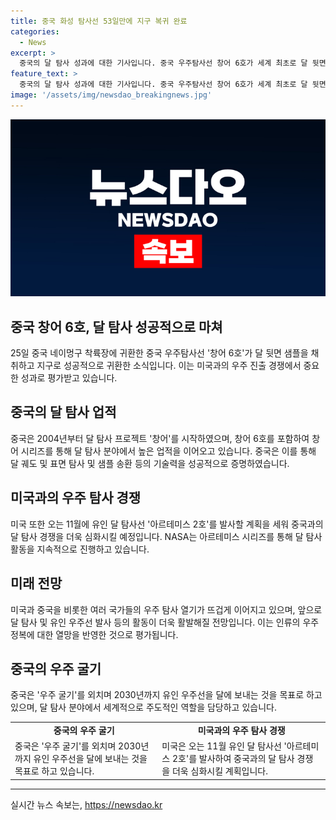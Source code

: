 ```yaml
---
title: 중국 화성 탐사선 53일만에 지구 복귀 완료
categories:
  - News
excerpt: >
  중국의 달 탐사 성과에 대한 기사입니다. 중국 우주탐사선 창어 6호가 세계 최초로 달 뒷면 샘플을 채취한 후 지구로 귀환했다. 이는 중국의 우주 탐사 능력을 세계에 과시하는 의미 있는 성과이며, 미국과의 우주 진출 경쟁에서 중요한 발전으로 평가된다. 중국은 2030년까지 유인 우주선을 달에 보내는 것을 목표로 하고 있으며, 이는 미중 간의 달 탐사 경쟁을 더욱 격화시킬 전망이다. 함께해줘서 고마워! 150자 이내로 줄일게.
feature_text: >
  중국의 달 탐사 성과에 대한 기사입니다. 중국 우주탐사선 창어 6호가 세계 최초로 달 뒷면 샘플을 채취한 후 지구로 귀환했다. 이는 중국의 우주 탐사 능력을 세계에 과시하는 의미 있는 성과이며, 미국과의 우주 진출 경쟁에서 중요한 발전으로 평가된다. 중국은 2030년까지 유인 우주선을 달에 보내는 것을 목표로 하고 있으며, 이는 미중 간의 달 탐사 경쟁을 더욱 격화시킬 전망이다. 함께해줘서 고마워! 150자 이내로 줄일게.
image: '/assets/img/newsdao_breakingnews.jpg'
---
```


<p><img src="/assets/img/newsdao_breakingnews.jpg" alt="pcversion 속보" /></p>

<h2 data-ke-size="size26">중국 창어 6호, 달 탐사 성공적으로 마쳐</h2>

<p data-ke-size="size16">25일 중국 네이멍구 착륙장에 귀환한 중국 우주탐사선 '창어 6호'가 달 뒷면 샘플을 채취하고 지구로 성공적으로 귀환한 소식입니다. 이는 미국과의 우주 진출 경쟁에서 중요한 성과로 평가받고 있습니다.</p>

<h2 data-ke-size="size26">중국의 달 탐사 업적</h2>

<p data-ke-size="size16">중국은 2004년부터 달 탐사 프로젝트 '창어'를 시작하였으며, 창어 6호를 포함하여 창어 시리즈를 통해 달 탐사 분야에서 높은 업적을 이어오고 있습니다. 중국은 이를 통해 달 궤도 및 표면 탐사 및 샘플 송환 등의 기술력을 성공적으로 증명하였습니다.</p>

<h2 data-ke-size="size26">미국과의 우주 탐사 경쟁</h2>

<p data-ke-size="size16">미국 또한 오는 11월에 유인 달 탐사선 '아르테미스 2호'를 발사할 계획을 세워 중국과의 달 탐사 경쟁을 더욱 심화시킬 예정입니다. NASA는 아르테미스 시리즈를 통해 달 탐사 활동을 지속적으로 진행하고 있습니다.</p>

<h2 data-ke-size="size26">미래 전망</h2>

<p data-ke-size="size16">미국과 중국을 비롯한 여러 국가들의 우주 탐사 열기가 뜨겁게 이어지고 있으며, 앞으로 달 탐사 및 유인 우주선 발사 등의 활동이 더욱 활발해질 전망입니다. 이는 인류의 우주 정복에 대한 열망을 반영한 것으로 평가됩니다.</p>

<h2 data-ke-size="size26">중국의 우주 굴기</h2>

<p data-ke-size="size16">중국은 '우주 굴기'를 외치며 2030년까지 유인 우주선을 달에 보내는 것을 목표로 하고 있으며, 달 탐사 분야에서 세계적으로 주도적인 역할을 담당하고 있습니다.</p>

<table>
    <tr>
        <td style="text-align: center; height: 17px;"><b>중국의 우주 굴기</b></td>
        <td style="text-align: center; height: 17px;"><b>미국과의 우주 탐사 경쟁</b></td>
    </tr>
    <tr>
        <td>중국은 '우주 굴기'를 외치며 2030년까지 유인 우주선을 달에 보내는 것을 목표로 하고 있습니다.</td>
        <td>미국은 오는 11월 유인 달 탐사선 '아르테미스 2호'를 발사하여 중국과의 달 탐사 경쟁을 더욱 심화시킬 계획입니다.</td>
    </tr>
</table>

<p><hr></p>
실시간 뉴스 속보는, <a href="https://newsdao.kr" rel="dofollow">https://newsdao.kr</a>


